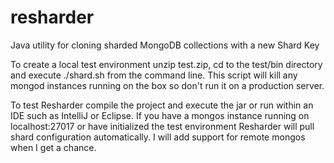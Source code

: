 resharder
=========

Java utility for cloning sharded MongoDB collections with a new Shard Key

To create a local test environment unzip test.zip, cd to the test/bin directory and execute ./shard.sh from the command line.  This script will kill any mongod instances running on the box so don't run it on a production server.

To test Resharder compile the project and execute the jar or run within an IDE such as IntelliJ or Eclipse.  If you have a mongos instance running on localhost:27017 or have initialized the test environment Resharder will pull shard configuration automatically.  I will add support for remote mongos when I get a chance.
